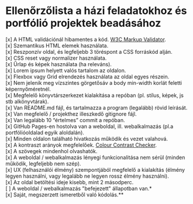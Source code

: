 # Ellenőrzőlista a házi feladatokhoz és portfólió projektek beadásához  

[x] A HTML validációnál hibamentes a kód. [W3C Markup Validator](https://validator.w3.org/).  
[x] Szemantikus HTML elemek használata.  
[x] Reszponzív oldal, és legfeljebb 3 töréspont a CSS forráskód alján.  
[x] CSS reset vagy normalizer használata.  
[x] Űrlap és képek használata (ha releváns).  
[x] Lorem ipsum helyett valós tartalom az oldalon.  
[x] Flexbox vagy Grid elrendezés használata az oldal egyes részein.  
[x] Nem jelenik meg vízszintes görgetősáv a body min-width korlát feletti képernyőméretnél.  
[x] Megfelelő könyvtárszerkezet kialakítása a repóban (pl. stílus, képek, js stb alkönyvtárak).  
[x] Van README.md fájl, és tartalmazza a program (legalább) rövid leírását.  
[x] Van megfelelő / projekthez illeszkedő gitignore fájl.  
[x] Van legalább 10 “értelmes” commit a repóban.  
[x] GitHub Pages-en hostolva van a weboldal, ill. webalkalmazás (pl.a portfólióoldalad egyik aloldalán).  
[x] Minden oldalon található hivatkozás működik és vezet valahová.  
[x] A kontraszt arányok megfelelőek. [Colour Contrast Checker](https://colourcontrast.cc/).  
[x] A szövegek mindenhol olvashatók.  
[x] A weboldal / webalkalmazás lényegi funkcionalitása nem sérül (minden működik, legfeljebb nem szép).  
[x] UX (felhasználói élmény) szempontjából megfelelő a kialakítás (élmény legyen használni, vagy legalább ne legyen rossz élmény használni).  
[x] Az oldal betöltési ideje kisebb, mint 2 másodperc.  
[ ] A weboldal / webalkalmazás "befejezett" állapotban van.*  
[x] Saját, megszerzett ismeretből való kódolás.**
